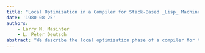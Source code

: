 ```yaml
---
title: "Local Optimization in a Compiler for Stack-Based _Lisp_ Machines"
date: '1980-08-25'
authors: 
    - Larry M. Masinter
    - L. Peter Deutsch
abstract: "We describe the local optimization phase of a compiler for translating the INTERLISP dialect of LISP into stack-architecture (0-address) instruction sets. We discuss the general organization of the compiler, and then describe the set of optimization techniques found most useful, based on empirical results gathered by compiling a large set of programs. The compiler and optimization phase are machine independent, in that they generate a stream of instructions for an abstract stack machine, which an assembler subsequently turns into the actual machine instructions. The compiler has been in successful use for several years, producing code for two different instruction sets."
---
```


